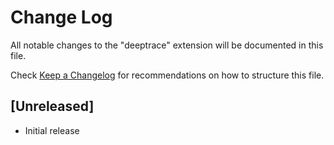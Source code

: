 # Change Log

All notable changes to the "deeptrace" extension will be documented in this file.

Check [Keep a Changelog](http://keepachangelog.com/) for recommendations on how to structure this file.

## [Unreleased]

- Initial release